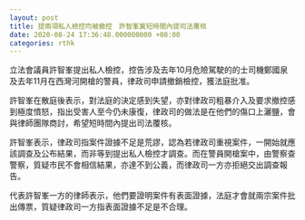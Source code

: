 ```yaml
---
layout: post
title: 提兩項私人檢控均被撤控　許智峯冀短時間內提司法覆核
date: 2020-08-24 17:36:48.000000000 +08:00
categories: rthk
---
```


立法會議員許智峯提出私人檢控，控告涉及去年10月危險駕駛的的士司機鄭國泉及去年11月在西灣河開槍的警員，律政司申請撤銷檢控，獲法庭批准。

許智峯在散庭後表示，對法庭的決定感到失望，亦對律政司粗暴介入及要求撤控感到極度憤怒，指出受害人至今仍未康復，律政司的做法是在他們的傷口上灑鹽，會與律師團隊商討，希望短時間內提出司法覆核。

許智峯表示，律政司指案件證據不足是荒謬，認為若律政司重視案件，一開始就應該調查及公布結果，而非等到提出私人檢控才調查。而在警員開槍案中，由警察查警察，質疑市民不會相信結果，亦達不到公義，而律政司一方亦拒絕交出調查報告。

代表許智峯一方的律師表示，他們要證明案件有表面證據，法庭才會就兩宗案件批出傳票，質疑律政司一方指表面證據不足是不合理。
